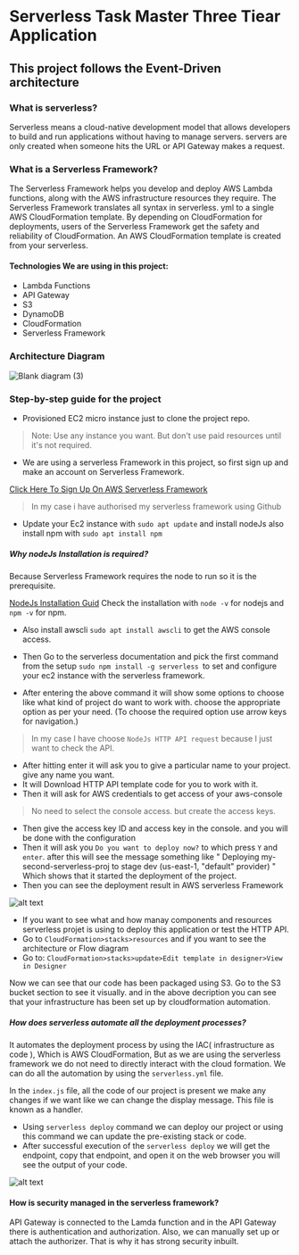 # Serverless Task Master Three Tiear Application
## This project follows the Event-Driven architecture


### What is serverless?
Serverless means a cloud-native development model that allows developers to build and run applications without having to manage servers. servers are only created when someone hits the URL or API Gateway makes a request.

### What is a Serverless Framework?
The Serverless Framework helps you develop and deploy AWS Lambda functions, along with the AWS infrastructure resources they require.
The Serverless Framework translates all syntax in serverless. yml to a single AWS CloudFormation template. By depending on CloudFormation for deployments, users of the Serverless Framework get the safety and reliability of CloudFormation. An AWS CloudFormation template is created from your serverless.


#### Technologies We are using in this project:
- Lambda Functions
- API Gateway
- S3
- DynamoDB
- CloudFormation
- Serverless Framework

  

### Architecture Diagram
![Blank diagram (3)](https://github.com/Abhibhagat1407/serverless_taskmaster/assets/109520000/54396e88-eee9-412a-8c54-b48ae55cedb8)


### Step-by-step guide for the project 

- Provisioned EC2 micro instance just to clone the project repo.
> Note: Use any instance you want. But don't use paid resources until it's not required.
- We are using a serverless Framework in this project, so first sign up and make an account on Serverless Framework.

 [Click Here To Sign Up On AWS Serverless Framework](https://www.serverless.com/framework/docs/providers/aws/cli-reference/login)
 > In my case i have authorised my serverless framework using Github


- Update your Ec2 instance with `sudo apt update` and install nodeJs also install npm with `sudo apt install npm`

##### Why nodeJs Installation is required?
Because Serverless Framework requires the node to run so it is the prerequisite. 
  
 [NodeJs Installation Guid](https://www.digitalocean.com/community/tutorials/how-to-install-node-js-on-ubuntu-20-04)
  Check the installation with `node -v` for nodejs and `npm -v` for npm.
- Also install awscli `sudo apt install awscli` to get the AWS console access.

  
- Then Go to the serverless documentation and pick the first command from the setup `sudo npm install -g serverless `to set and configure your ec2 instance with the serverless framework.
- After entering the above command it will show some options to choose like what kind of project do want to work with. choose the appropriate option as per your need. (To choose the required option use arrow keys for navigation.)
> In my case I have choose ` NodeJs HTTP API request ` because I just want to check the API.

- After hitting enter it will ask you to give a particular name to your project. give any name you want.
- It will Download HTTP API template code for you to work with it.
- Then it will ask for AWS credentials to get access of your aws-console
> No need to select the console access. but create the access keys.

- Then give the access key ID and access key in the console. and you will be done with the configuration
- Then it will ask you `Do you want to deploy now?` to which press `Y` and `enter`. after this will see the message something like " Deploying my-second-serverless-proj to stage dev (us-east-1, "default" provider) " Which shows that it started the deployment of the project.
- Then you can see the deployment result in AWS serverless Framework
  
![alt text](file:///home/abhishek/Pictures/Screenshots/Screenshot%20from%202023-12-15%2015-16-38.png)

- If you want to see what and how manay components and resources serverless projet is using to deploy this application or test the HTTP API.
- Go to ` CloudFormation>stacks>resources ` and if you want to see the architecture or Flow diagram
- Go to: ` CloudFormation>stacks>update>Edit template in designer>View in Designer `

Now we can see that our code has been packaged using S3. Go to the S3 bucket section to see it visually. and in the above decription you can see that your infrastructure has been set up by cloudformation automation. 


##### How does serverless automate all the deployment processes?
It automates the deployment process by using the IAC( infrastructure as code ), Which is AWS CloudFormation, But as we are using the serverless framework we do not need to directly interact with the cloud formation. We can do all the automation by using the `serverless.yml` file.

In the ` index.js ` file, all the code of our project is present we make any changes if we want like we can change the display message. This file is known as a handler.
  

- Using `serverless deploy` command we can deploy our project or using this command we can update the pre-existing stack or code.
- After successful execution of the ` serverless deploy ` we will get the endpoint, copy that endpoint, and open it on the web browser you will see the output of your code.

![alt text](file:///home/abhishek/Pictures/Screenshots/Screenshot%20from%202023-12-15%2018-50-18.png)

#### How is security managed in the serverless framework? 
API Gateway is connected to the Lamda function  and in the API Gateway there is authentication and authorization. Also, we can manually set up or attach the authorizer. That is why it has strong security inbuilt.
  





